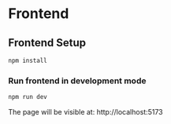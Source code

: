 # Frontend

## Frontend Setup

```sh
npm install
```

### Run frontend in development mode

```sh
npm run dev
```

The page will be visible at: http://localhost:5173

